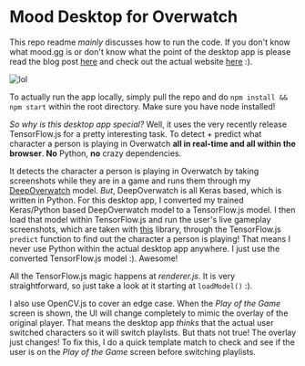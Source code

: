 # Mood Desktop for Overwatch

This repo readme *mainly* discusses how to run the code. If you don't know what mood.gg is or don't know what the point of the desktop app is please read the blog post [here](https://medium.com/@farzatv/deepoverwatch-combining-tensorflow-js-overwatch-and-music-1a84d4598bc0) and check out the actual website [here](https://mood.gg) :).

![lol](https://i.imgur.com/7PgA65g.jpg)

To actually run the app locally, simply pull the repo and do ```npm install && npm start``` within the root directory. Make sure you have node installed!

*So why is this desktop app special?* Well, it uses the very recently release TensorFlow.js for a pretty interesting task. To detect + predict what character a person is playing in Overwatch **all in real-time and all within the browser**. **No** Python, **no** crazy dependencies.

It detects the character a person is playing in Overwatch by taking screenshots while they are in a game and runs them through my [DeepOverwatch](https://github.com/farzaa/DeepOverwatch) model. *But*, DeepOverwatch is all Keras based, which is written in Python. For this desktop app, I converted my trained Keras/Python based DeepOverwatch model to a TensorFlow.js model. I then load that model within TensorFlow.js and run the user's live gameplay screenshots, which are taken with [this](https://www.npmjs.com/package/screenshot-desktop) library, through the TensorFlow.js ```predict``` function to find out the character a person is playing! That means I never use Python within the actual desktop app anywhere. I just use the converted TensorFlow.js model :). Awesome!

All the TensorFlow.js magic happens at *renderer.js*. It is very straightforward, so just take a look at it starting at ```loadModel()``` :).

I also use OpenCV.js to cover an edge case. When the *Play of the Game* screen is shown, the UI will change completely to mimic the overlay of the original player. That means the desktop app *thinks* that the actual user switched characters so it will switch playlists. But thats not true! The overlay just changes! To fix this, I do a quick template match to check and see if the user is on the *Play of the Game* screen before switching playlists.
